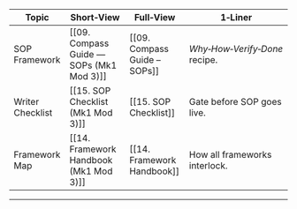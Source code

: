 |Topic|Short‑View|Full‑View|1‑Liner|
|---|---|---|---|
|SOP Framework|[[09. Compass Guide — SOPs (Mk1 Mod 3)]]|[[09. Compass Guide – SOPs]]|_Why‑How‑Verify‑Done_ recipe.|
|Writer Checklist|[[15. SOP Checklist (Mk1 Mod 3)]]|[[15. SOP Checklist]]|Gate before SOP goes live.|
|Framework Map|[[14. Framework Handbook (Mk1 Mod 3)]]|[[14. Framework Handbook]]|How all frameworks interlock.|  
---